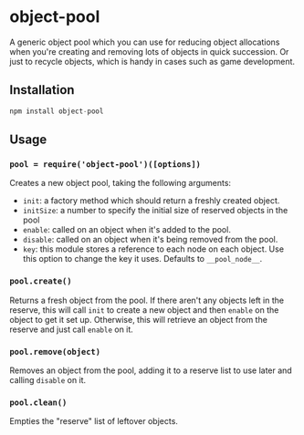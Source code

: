 # object-pool #

A generic object pool which you can use for reducing object allocations when
you're creating and removing lots of objects in quick succession. Or just to
recycle objects, which is handy in cases such as game development.

## Installation ##

``` javascript
npm install object-pool
```

## Usage ##

### `pool = require('object-pool')([options])` ###

Creates a new object pool, taking the following arguments:

* `init`: a factory method which should return a freshly created object.
* `initSize`: a number to specify the initial size of reserved objects in the pool
* `enable`: called on an object when it's added to the pool.
* `disable`: called on an object when it's being removed from the pool.
* `key`: this module stores a reference to each node on each object. Use
  this option to change the key it uses. Defaults to `__pool_node__`.

### `pool.create()` ###

Returns a fresh object from the pool. If there aren't any objects left in the
reserve, this will call `init` to create a new object and then `enable` on
the object to get it set up. Otherwise, this will retrieve an object from the
reserve and just call `enable` on it.

### `pool.remove(object)` ###

Removes an object from the pool, adding it to a reserve list to use later and
calling `disable` on it.

### `pool.clean()` ###

Empties the "reserve" list of leftover objects.
